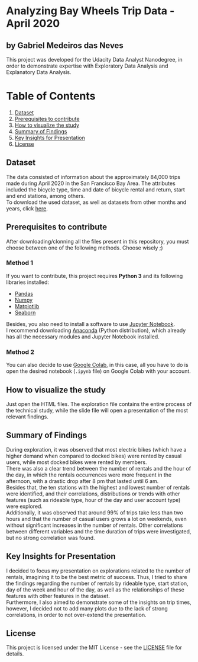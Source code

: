 # Analyzing Bay Wheels Trip Data - April 2020
## by Gabriel Medeiros das Neves

This project was developed for the Udacity Data Analyst Nanodegree, in order to demonstrate expertise with Exploratory Data Analysis and Explanatory Data Analysis.

# Table of Contents
1. [Dataset](#data)
2. [Prerequisites to contribute](#requisites)
3. [How to visualize the study](#visualize)
4. [Summary of Findings](#findings)
5. [Key Insights for Presentation](#presentation)
6. [License](#license)


<a name="data"></a>
## Dataset
The data consisted of information about the approximately 84,000 trips made during April 2020 in the San Francisco Bay Area. The attributes included the bicycle type, time and date of bicycle rental and return, start and end stations, among others.  
To download the used dataset, as well as datasets from other months and years, click [here](https://s3.amazonaws.com/baywheels-data/index.html).

<a name="requisites"></a>
## Prerequisites to contribute
After downloading/clonning all the files present in this repository, you must choose between one of the following methods. Choose wisely ;)

### Method 1
If you want to contribute, this project requires **Python 3** and its following libraries installed:

* [Pandas](https://pandas.pydata.org/)
* [Numpy](https://numpy.org/)
* [Matplotlib](https://matplotlib.org/)
* [Seaborn](https://seaborn.pydata.org/)

Besides, you also need to install a software to use [Jupyter Notebook](https://jupyter.org/).  
I recommend downloading [Anaconda](https://www.anaconda.com/) (Python distribution), which already has all the necessary modules and Jupyter Notebook installed.

### Method 2
You can also decide to use [Google Colab](https://colab.research.google.com/), in this case, all you have to do is open the desired notebook (`.ipynb` file) on Google Colab with your account.


<a name="visualize"></a>
## How to visualize the study
Just open the HTML files. The exploration file contains the entire process of the technical study, while the slide file will open a presentation of the most relevant findings.

<a name="findings"></a>
## Summary of Findings
During exploration, it was observed that most electric bikes (which have a higher demand when compared to docked bikes) were rented by casual users, while most docked bikes were rented by members.  
There was also a clear trend between the number of rentals and the hour of the day, in which the rentals occurrences were more frequent in the afternoon, with a drastic drop after 8 pm that lasted until 6 am.  
Besides that, the ten stations with the highest and lowest number of rentals were identified, and their correlations, distributions or trends with other features (such as rideable type, hour of the day and user account type) were explored.  
Additionally, it was observed that around 99% of trips take less than two hours and that the number of casual users grows a lot on weekends, even without significant increases in the number of rentals. Other correlations between different variables and the time duration of trips were investigated, but no strong correlation was found.

<a name="presentation"></a>
## Key Insights for Presentation
I decided to focus my presentation on explorations related to the number of rentals, imagining it to be the best metric of success. Thus, I tried to share the findings regarding the number of rentals by rideable type, start station, day of the week and hour of the day, as well as the relationships of these features with other features in the dataset.  
Furthermore, I also aimed to demonstrate some of the insights on trip times, however, I decided not to add many plots due to the lack of strong correlations, in order to not over-extend the presentation.

<a name="license"></a>
## License
This project is licensed under the MIT License - see the [LICENSE](LICENSE) file for details.
